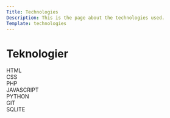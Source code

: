 ```yaml
---
Title: Technologies
Description: This is the page about the technologies used. 
Template: technologies
---
```



Teknologier
==========================

<div class="box html">
HTML
</div>

<div class="box css">
CSS
</div>

<div class="box php">
PHP
</div>

<div class="box js">
JAVASCRIPT
</div>

<div class="box py">
PYTHON
</div>

<div class="box git">
GIT
</div>

<div class="box sql">
SQLITE
</div>